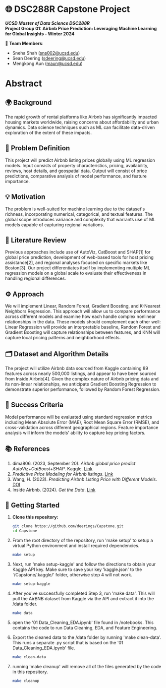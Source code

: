 # 🌐 DSC288R Capstone Project

***UCSD Master of Data Science DSC288R***<br>
**Project Group 01: Airbnb Price Prediction: Leveraging Machine Learning for Global Insights - Winter 2024**

👥 **Team Members**:  
- Sneha Shah ([sns002@ucsd.edu](mailto:sns002@ucsd.edu))  
- Sean Deering ([sdeering@ucsd.edu](mailto:sdeering@ucsd.edu))  
- Mengkong Aun ([maun@ucsd.edu](mailto:maun@ucsd.edu))


# Abstract

## 🌍 Background
The rapid growth of rental platforms like Airbnb has significantly impacted housing markets worldwide, raising concerns about affordability and urban dynamics. Data science techniques such as ML can facilitate data-driven exploration of the extent of these impacts.<br>

## 🎯 Problem Definition
This project will predict Airbnb listing prices globally using ML regression models. Input consists of property characteristics, pricing, availability, reviews, host details, and geospatial data. Output will consist of price predictions, comparative analysis of model performance, and feature importance.<br>

## 💡 Motivation
The problem is well-suited for machine learning due to the dataset's richness, incorporating numerical, categorical, and textual features. The global scope introduces variance and complexity that warrants use of ML models capable of capturing regional variations.<br>

## 🔮 Literature Review
Previous approaches include use of AutoViz, CatBoost and SHAP[1] for global price prediction, development of web-based tools for host pricing assistance[2], and regional analyses focused on specific markets like Boston[3]. Our project differentiates itself by implementing multiple ML regression models on a global scale to evaluate their effectiveness in handling regional differences.

## ⚙️ Approach
We will implement Linear, Random Forest, Gradient Boosting, and K-Nearest Neighbors Regression. This approach will allow us to compare performance across different models and examine how each handle complex nonlinear relationships in the data. These models should complement each other well: Linear Regression will provide an interpretable baseline, Random Forest and Gradient Boosting will capture relationships between features, and KNN will capture local pricing patterns and neighborhood effects.<br>

## 🗂️ Dataset and Algorithm Details
The project will utilize Airbnb data sourced from Kaggle containing 89 features across nearly 500,000 listings, and appear to have been sourced from Inside Airbnb[4]. Given the complex nature of Airbnb pricing data and its non-linear relationships, we anticipate Gradient Boosting Regression to demonstrate superior performance, followed by Random Forest Regression.

## 🧬 Success Criteria
Model performance will be evaluated using standard regression metrics including Mean Absolute Error (MAE), Root Mean Square Error (RMSE), and cross-validation across different geographical regions. Feature importance analysis will inform the models' ability to capture key pricing factors.<br>

## 📚 References
1. dima806. (2023, September 20). *Airbnb global price predict AutoViz+CatBoost+SHAP*. Kaggle. [Link](https://www.kaggle.com/code/dima806/airbnb-global-price-predict-autoviz-catboost-shap)
2. *Predictive Price Modeling for Airbnb listings*. [Link](https://www.deepakkarkala.com/docs/articles/machine_learning/airbnb_price_modeling/about/index.html)
3. Wang, H. (2023). *Predicting Airbnb Listing Price with Different Models*. [DOI](https://doi.org/10.54097/hset.v47i.8169)
4. Inside Airbnb. (2024). *Get the Data*. [Link](https://insideairbnb.com/get-the-data/)


## 🚀 Getting Started

1) **Clone this repository:**
   ```bash
   git clone https://github.com/deerings/Capstone.git
   cd Capstone

2) From the root directory of the repository, run 'make setup' to setup a virtual Python environment and install required dependencies.
   ```bash
   make setup
   

3) Next, run 'make setup-kaggle' and follow the directions to obtain your Kaggle API key. Make sure to save your key 'kaggle.json' to the '/Capstone/.kaggle/' folder, otherwise step 4 will not work.
   ```bash
   make setup-kaggle

4) After you've successfully completed Step 3, run 'make data'. This will pull the AirBNB dataset from Kaggle via the API and extract it into the /data folder.
   ```bash
   make data

6) open the '01 Data_Cleaning_EDA.ipynb' file found in /notebooks. This contains the code to run Data Cleaning, EDA, and Feature Engineering.

7) Export the cleaned data to the /data folder by running 'make clean-data'. This runs a separate .py script that is based on the '01 Data_Cleaning_EDA.ipynb' file. 
   ```bash
   make clean-data

8) running 'make cleanup' will remove all of the files generated by the code in this repository.
   ```bash
   make cleanup

